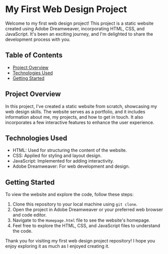 # My First Web Design Project

Welcome to my first web design project! This project is a static website created using Adobe Dreamweaver, incorporating HTML, CSS, and JavaScript. It's been an exciting journey, and I'm delighted to share the development process with you.

## Table of Contents

- [Project Overview](#project-overview)
- [Technologies Used](#technologies-used)
- [Getting Started](#getting-started)

## Project Overview

In this project, I've created a static website from scratch, showcasing my web design skills. The website serves as a portfolio, and it includes information about me, my projects, and how to get in touch. It also incorporates a few interactive features to enhance the user experience.

## Technologies Used

- HTML: Used for structuring the content of the website.
- CSS: Applied for styling and layout design.
- JavaScript: Implemented for adding interactivity.
- Adobe Dreamweaver: For web development and design.

## Getting Started

To view the website and explore the code, follow these steps:

1. Clone this repository to your local machine using `git clone`.
2. Open the project in Adobe Dreamweaver or your preferred web browser and code editor.
3. Navigate to the `Homepage.html` file to see the website's homepage.
4. Feel free to explore the HTML, CSS, and JavaScript files to understand the code.

Thank you for visiting my first web design project repository! I hope you enjoy exploring it as much as I enjoyed creating it.
